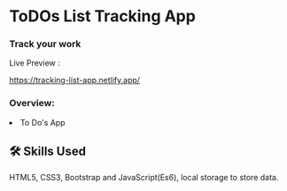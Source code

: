 # ToDOs List Tracking App

<h3> Track your work </h3>


Live Preview :

https://tracking-list-app.netlify.app/
 
 <h3> Overview:</h3>
 <li>To Do's App</li>

 
## 🛠 Skills Used
HTML5, CSS3, Bootstrap and JavaScript(Es6), local storage to store data.

